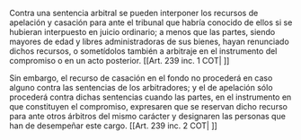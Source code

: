 Contra una sentencia arbitral se pueden interponer los recursos de apelación y casación para ante el tribunal que habría conocido de ellos si se hubieran interpuesto en juicio ordinario; a menos que las partes, siendo mayores de edad y libres administradoras de sus bienes, hayan renunciado dichos recursos, o sometídolos también a arbitraje en el instrumento del compromiso o en un acto posterior. [[Art. 239 inc. 1 COT| ]]

Sin embargo, el recurso de casación en el fondo no procederá en caso alguno contra las sentencias de los arbitradores; y el de apelación sólo procederá contra dichas sentencias cuando las partes, en el instrumento en que constituyen el compromiso, expresaren que se reservan dicho recurso para ante otros árbitros del mismo carácter y designaren las personas que han de desempeñar este cargo. [[Art. 239 inc. 2 COT| ]]